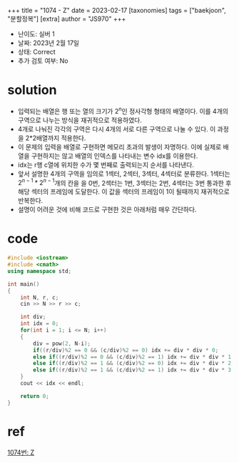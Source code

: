 +++
title = "1074 - Z"
date = 2023-02-17
[taxonomies]
tags = ["baekjoon", "분할정복"]
[extra]
author = "JS970"
+++

- 난이도: 실버 1
- 날짜: 2023년 2월 17일
- 상태: Correct
- 추가 검토 여부: No

# solution

- 입력되는 배열은 행 또는 열의 크기가 $2^n$인 정사각형 형태의 배열이다. 이를 4개의 구역으로 나누는 방식을 재귀적으로 적용하였다.
- 4개로 나눠진 각각의 구역은 다시 4개의 서로 다른 구역으로 나눌 수 있다. 이 과정을 2*2배열까지 적용한다.
- 이 문제의 입력을 배열로 구현하면 메모리 초과의 발생이 자명하다. 이에 실제로 배열을 구현하지는 않고 배열의 인덱스를 나타내는 변수 idx를 이용한다.
- idx는 r행 c열에 위치한 수가 몇 번째로 출력되는지 순서를 나타낸다.
- 앞서 설명한 4개의 구역을 임의로 1섹터, 2섹터, 3섹터, 4섹터로 분류한다. 1섹터는 $2^{n-1} * 2^{n-1}$개의 칸을 을 0번, 2섹터는 1번, 3섹터는 2번, 4섹터는 3번 통과한 후 해당 섹터의 프레임에 도달한다. 이 값을 섹터의 프레임이 1이 될때까지 재귀적으로 반복한다.
- 설명이 어려운 것에 비해 코드로 구현한 것은 아래처럼 매우 간단하다.

# code

```cpp
#include <iostream>
#include <cmath>
using namespace std;

int main()
{
    int N, r, c;
    cin >> N >> r >> c;

    int div;
    int idx = 0;
    for(int i = 1; i <= N; i++)
    {
        div = pow(2, N-i);
        if((r/div)%2 == 0 && (c/div)%2 == 0) idx += div * div * 0;
        else if((r/div)%2 == 0 && (c/div)%2 == 1) idx += div * div * 1;
        else if((r/div)%2 == 1 && (c/div)%2 == 0) idx += div * div * 2;
        else if((r/div)%2 == 1 && (c/div)%2 == 1) idx += div * div * 3;
    }
    cout << idx << endl;

    return 0;
}
```

# ref

[1074번: Z](https://www.acmicpc.net/problem/1074)